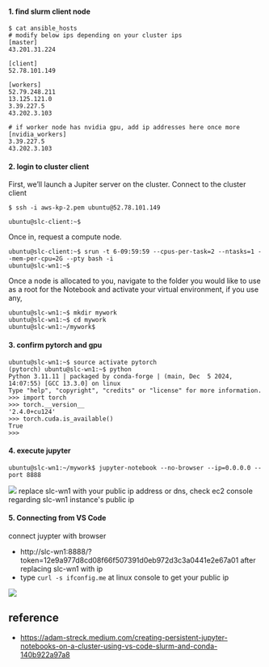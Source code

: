 
#### 1. find slurm client node #### 
```
$ cat ansible_hosts
# modify below ips depending on your cluster ips
[master]
43.201.31.224

[client]
52.78.101.149

[workers]
52.79.248.211
13.125.121.0
3.39.227.5
43.202.3.103

# if worker node has nvidia gpu, add ip addresses here once more
[nvidia_workers]
3.39.227.5
43.202.3.103
```

#### 2. login to cluster client ####
First, we’ll launch a Jupiter server on the cluster. Connect to the cluster client
```
$ ssh -i aws-kp-2.pem ubuntu@52.78.101.149

ubuntu@slc-client:~$
```
Once in, request a compute node.
```
ubuntu@slc-client:~$ srun -t 6-09:59:59 --cpus-per-task=2 --ntasks=1 --mem-per-cpu=2G --pty bash -i
ubuntu@slc-wn1:~$
```

Once a node is allocated to you, navigate to the folder you would like to use as a root for the Notebook and activate your virtual environment, if you use any,
```
ubuntu@slc-wn1:~$ mkdir mywork
ubuntu@slc-wn1:~$ cd mywork
ubuntu@slc-wn1:~/mywork$
```



#### 3. confirm pytorch and gpu ####
```
ubuntu@slc-wn1:~$ source activate pytorch
(pytorch) ubuntu@slc-wn1:~$ python
Python 3.11.11 | packaged by conda-forge | (main, Dec  5 2024, 14:07:55) [GCC 13.3.0] on linux
Type "help", "copyright", "credits" or "license" for more information.
>>> import torch
>>> torch.__version__
'2.4.0+cu124'
>>> torch.cuda.is_available()
True
>>>
```

#### 4. execute jupyter ####
```
ubuntu@slc-wn1:~/mywork$ jupyter-notebook --no-browser --ip=0.0.0.0 --port 8888
```
![](https://github.com/gnosia93/slurm-on-grv/blob/main/tutorial/images/conda-1.png)
replace slc-wn1 with your public ip address or dns, check ec2 console regarding slc-wn1 instance's public ip 


#### 5. Connecting from VS Code ####
connect juypter with browser 
  * http://slc-wn1:8888/?token=12e9a977d8cd08f66f507391d0eb972d3c3a0441e2e67a01 after replacing slc-wn1 with ip
  * type `curl -s ifconfig.me` at linux console to get your public ip 
  
![](https://github.com/gnosia93/slurm-on-grv/blob/main/tutorial/images/jupyter-1.png)



## reference ##

* https://adam-streck.medium.com/creating-persistent-jupyter-notebooks-on-a-cluster-using-vs-code-slurm-and-conda-140b922a97a8

